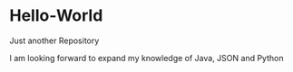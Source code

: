 # Hello-World
Just another Repository

I am looking forward to expand my knowledge of Java, JSON and Python
